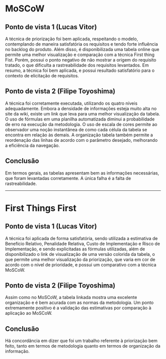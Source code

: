 # MoSCoW
## Ponto de vista 1 (Lucas Vitor)

A técnica de priorização foi bem aplicada, respeitando o modelo, contemplando de maneira satisfatória os requisitos e tendo forte influência no backlog do produto. Além disso, é disponibilizada uma tabela online que permite uma melhor visualização e comparação com a técnica First thing Fist. Porém, possui o ponto negativo de não mostrar a origem do requisito tratado, o que dificulta a rastreabilidade dos requisitos levantados. Em resumo, a técnica foi bem aplicada, e possui resultado satisfatório para o contexto de elicitação de requisitos.

## Ponto de vista 2 (Filipe Toyoshima)

A técnica foi corretamente executada, utilizando os quatro níveis adequadamente. Embora a densidade de informações esteja muito alta no site da wiki, existe um link que leva para uma melhor visualização da tabela. O uso de fórmulas em uma planilha automatizada diminui a probabilidade de erro na execução da metodologia. O uso de escala de cores permite ao observador uma noção instantânea de como cada célula da tabela se encontra em relação às demais. A organização tabela também permite a reordenação das linhas de acordo com o parâmetro desejado, melhorando a eficiência da navegação.

## Conclusão

Em termos gerais, as tabelas apresentam bem as informações necessárias, que foram levantadas corretamente. A única falha é a falta de rastreabilidade.

-------------------

# First Things First

## Ponto de vista 1 (Lucas Vitor)

A técnica foi aplicada de forma satisfatória, sendo utilizada a estimativa de Benefício Relativo, Penalidade Relativa, Custo de Implementação e Risco de Implementação, e sendo explicitadas as fórmulas utilizadas, além de disponibilizado o link de visualização de uma versão colorida da tabela, o que permite uma melhor visualização da priorização, que varia em cor de acordo com o nível de prioridade, e possui um comparativo com a técnica MoSCoW.

## Ponto de vista 2 (Filipe Toyoshima)

Assim como no MoSCoW, a tabela linkada mostra uma excelente organização e é bem acurada com as normas da metodologia. Um ponto extremamente positivo é a validação das estimativas por comparação à aplicação ao MoSCoW.

## Conclusão

Há concordância em dizer que foi um trabalho referente à priorização bem feito, tanto em termos de metodologia quanto em termos de organização da informação.
